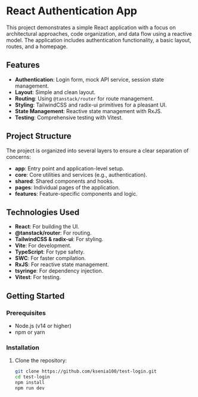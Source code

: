 # React Authentication App

This project demonstrates a simple React application with a focus on architectural approaches, code organization, and data flow using a reactive model. The application includes authentication functionality, a basic layout, routes, and a homepage.

## Features

- **Authentication**: Login form, mock API service, session state management.
- **Layout**: Simple and clean layout.
- **Routing**: Using `@tanstack/router` for route management.
- **Styling**: TailwindCSS and radix-ui primitives for a pleasant UI.
- **State Management**: Reactive state management with RxJS.
- **Testing**: Comprehensive testing with Vitest.

## Project Structure

The project is organized into several layers to ensure a clear separation of concerns:

- **app**: Entry point and application-level setup.
- **core**: Core utilities and services (e.g., authentication).
- **shared**: Shared components and hooks.
- **pages**: Individual pages of the application.
- **features**: Feature-specific components and logic.

## Technologies Used

- **React**: For building the UI.
- **@tanstack/router**: For routing.
- **TailwindCSS & radix-ui**: For styling.
- **Vite**: For development.
- **TypeScript**: For type safety.
- **SWC**: For faster compilation.
- **RxJS**: For reactive state management.
- **tsyringe**: For dependency injection.
- **Vitest**: For testing.

## Getting Started

### Prerequisites

- Node.js (v14 or higher)
- npm or yarn

### Installation

1. Clone the repository:

   ```sh
   git clone https://github.com/ksenia100/test-login.git
   cd test-login
   npm install
   npm run dev
